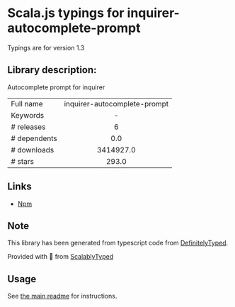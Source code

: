 
# Scala.js typings for inquirer-autocomplete-prompt

Typings are for version 1.3

## Library description:
Autocomplete prompt for inquirer

|                    |                 |
| ------------------ | :-------------: |
| Full name          | inquirer-autocomplete-prompt |
| Keywords           | - |
| # releases         | 6 |
| # dependents       | 0.0 |
| # downloads        | 3414927.0 |
| # stars            | 293.0 |

## Links
- [Npm](https://www.npmjs.com/package/inquirer-autocomplete-prompt)
    


## Note
This library has been generated from typescript code from [DefinitelyTyped](https://definitelytyped.org).

Provided with :purple_heart: from [ScalablyTyped](https://github.com/oyvindberg/ScalablyTyped)

## Usage
See [the main readme](../../readme.md) for instructions.


